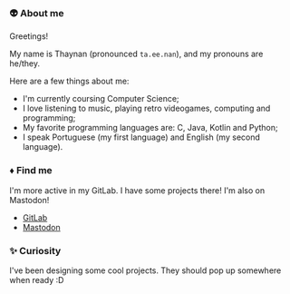 ### :alien: About me

Greetings!

My name is Thaynan (pronounced `ta.ee.nan`), and my pronouns are he/they.

Here are a few things about me:
- I'm currently coursing Computer Science;
- I love listening to music, playing retro videogames, computing and programming;
- My favorite programming languages are: C, Java, Kotlin and Python;
- I speak Portuguese (my first language) and English (my second language).

### :diamonds: Find me

I'm more active in my GitLab. I have some projects there! I'm also on Mastodon!

- [GitLab](https://gitlab.com/piskomauz)
- <a rel="me" href="https://tech.lgbt/@piskomauz">Mastodon</a>

### :sparkles: Curiosity

I've been designing some cool projects. They should pop up somewhere when ready :D
